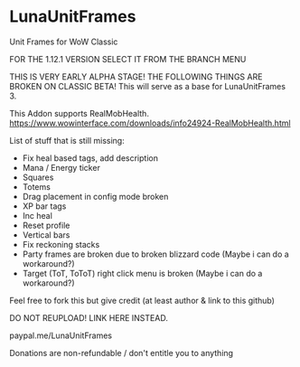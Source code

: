 # LunaUnitFrames
Unit Frames for WoW Classic

FOR THE 1.12.1 VERSION SELECT IT FROM THE BRANCH MENU

THIS IS VERY EARLY ALPHA STAGE! THE FOLLOWING THINGS ARE BROKEN ON CLASSIC BETA!
This will serve as a base for LunaUnitFrames 3.

This Addon supports RealMobHealth.
https://www.wowinterface.com/downloads/info24924-RealMobHealth.html

List of stuff that is still missing:
- Fix heal based tags, add description
- Mana / Energy ticker
- Squares
- Totems
- Drag placement in config mode broken
- XP bar tags
- Inc heal
- Reset profile
- Vertical bars
- Fix reckoning stacks
- Party frames are broken due to broken blizzard code (Maybe i can do a workaround?)
- Target (ToT, ToToT) right click menu is broken (Maybe i can do a workaround?)

Feel free to fork this but give credit (at least author & link to this github)

DO NOT REUPLOAD! LINK HERE INSTEAD.


paypal.me/LunaUnitFrames

Donations are non-refundable / don't entitle you to anything
